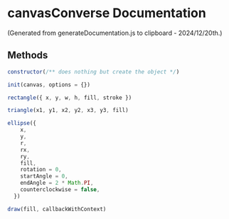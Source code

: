 # canvasConverse Documentation

(Generated from generateDocumentation.js to clipboard - 2024/12/20th.)

## Methods

```js
constructor(/** does nothing but create the object */)
```

```js
init(canvas, options = {})
```

```js
rectangle({ x, y, w, h, fill, stroke })
```

```js
triangle(x1, y1, x2, y2, x3, y3, fill)
```

```js
ellipse({
    x,
    y,
    r,
    rx,
    ry,
    fill,
    rotation = 0,
    startAngle = 0,
    endAngle = 2 * Math.PI,
    counterclockwise = false,
  })
```

```js
draw(fill, callbackWithContext)
```
